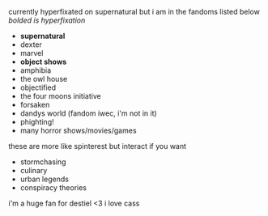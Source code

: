 currently hyperfixated on supernatural but i am in the fandoms listed below *bolded is hyperfixation*
- **supernatural**
- dexter
- marvel
- **object shows**
- amphibia
- the owl house
- objectified
- the four moons initiative
- forsaken
- dandys world (fandom iwec, i'm not in it)
- phighting!
- many horror shows/movies/games

these are more like spinterest but interact if you want
- stormchasing
- culinary
- urban legends
- conspiracy theories

i'm a huge fan for destiel <3 i love cass
